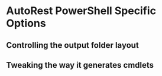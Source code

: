 # AutoRest PowerShell Specific Options


## Controlling the output folder layout

## Tweaking the way it generates cmdlets

